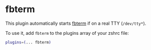 # fbterm

This plugin automatically starts
[fbterm](https://github.com/zhangyuanwei/fbterm) if on a real TTY (`/dev/tty*`).

To use it, add `fbterm` to the plugins array of your zshrc file:

```zsh
plugins=(... fbterm)
```
